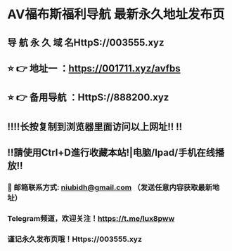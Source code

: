 # AV福布斯福利导航 最新永久地址发布页 
## 导 航 永 久 域 名HttpS://003555.xyz 
## ⭐️ 👉 地址一 ：https://001711.xyz/avfbs
## ⭐️ 👉 备用导航 ：HttpS://888200.xyz
## ‼️‼️长按复制到浏览器里面访问以上网址‼️  ‼️
## ‼️請使用Ctrl+D進行收藏本站!|电脑/Ipad/手机在线播放‼️
### 📧 邮箱联系方式: niubidh@gmail.com （发送任意内容获取最新地址）
### Telegram频道，欢迎关注！https://t.me/lux8pww
### 谨记永久发布页哦！Https://003555.xyz 
